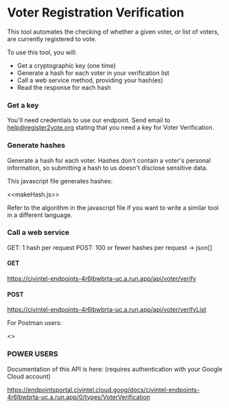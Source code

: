 # Voter Registration Verification

This tool automates the checking of whether a given voter, or list of voters, are currently registered to vote.

To use this tool, you will:

* Get a cryptographic key (one time)
* Generate a hash for each voter in your verification list
* Call a web service method, providing your hash(es)
* Read the response for each hash

### Get a key

You'll need credentials to use our endpoint.  Send email to help@register2vote.org stating that you need a key for Voter Verification.

### Generate hashes

Generate a hash for each voter.  Hashes don't contain a voter's personal information, so submitting a hash to us doesn't disclose sensitive data.

This javascript file generates hashes:

  <<makeHash.js>>

Refer to the algorithm in the javascript file if you want to write a similar tool in a different language.

### Call a web service

GET: 1 hash per request
POST: 100 or fewer hashes per request -> json[]

#### GET

https://civintel-endpoints-4r6lbwbrta-uc.a.run.app/api/voter/verify

#### POST

https://civintel-endpoints-4r6lbwbrta-uc.a.run.app/api/voter/verifyList

For Postman users:

  <<Postman config>>

### POWER USERS

Documentation of this API is here: (requires authentication with your Google Cloud account)

https://endpointsportal.civintel.cloud.goog/docs/civintel-endpoints-4r6lbwbrta-uc.a.run.app/0/types/VoterVerification
